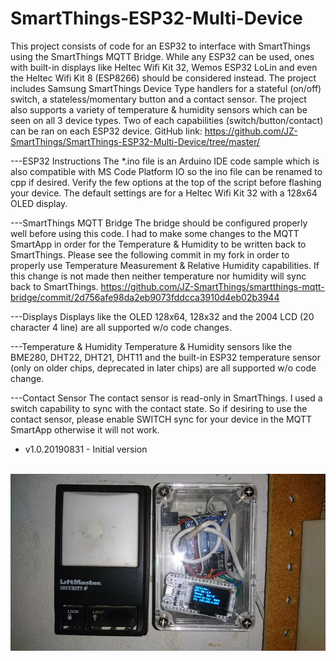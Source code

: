 # SmartThings-ESP32-Multi-Device

This project consists of code for an ESP32 to interface with SmartThings using the SmartThings MQTT Bridge. While any ESP32 can be used, ones with built-in displays like Heltec Wifi Kit 32, Wemos ESP32 LoLin and even the Heltec Wifi Kit 8 (ESP8266) should be considered instead. The project includes Samsung SmartThings Device Type handlers for a stateful (on/off) switch, a stateless/momentary button and a contact sensor. The project also supports a variety of temperature & humidity sensors which can be seen on all 3 device types. Two of each capabilities (switch/button/contact) can be ran on each ESP32 device.
GitHub link: https://github.com/JZ-SmartThings/SmartThings-ESP32-Multi-Device/tree/master/

---ESP32 Instructions
The *.ino file is an Arduino IDE code sample which is also compatible with MS Code Platform IO so the ino file can be renamed to cpp if desired. Verify the few options at the top of the script before flashing your device. The default settings are for a Heltec Wifi Kit 32 with a 128x64 OLED display.

---SmartThings MQTT Bridge
The bridge should be configured properly well before using this code. I had to make some changes to the MQTT SmartApp in order for the Temperature & Humidity to be written back to SmartThings. Please see the following commit in my fork in order to properly use Temperature Measurement & Relative Humidity capabilities. If this change is not made then neither temperature nor humidity will sync back to SmartThings.
https://github.com/JZ-SmartThings/smartthings-mqtt-bridge/commit/2d756afe98da2eb9073fddcca3910d4eb02b3944

---Displays
Displays like the OLED 128x64, 128x32 and the 2004 LCD (20 character 4 line) are all supported w/o code changes.

---Temperature & Humidity
Temperature & Humidity sensors like the BME280, DHT22, DHT21, DHT11 and the built-in ESP32 temperature sensor (only on older chips, deprecated in later chips) are all supported w/o code change.

---Contact Sensor
The contact sensor is read-only in SmartThings. I used a switch capability to sync with the contact state. So if desiring to use the contact sensor, please enable SWITCH sync for your device in the MQTT SmartApp otherwise it will not work.

* v1.0.20190831 - Initial version
</br>
<img src="https://raw.githubusercontent.com/JZ-SmartThings/SmartThings-ESP32-Multi-Device/master/_PICTURE.jpg">